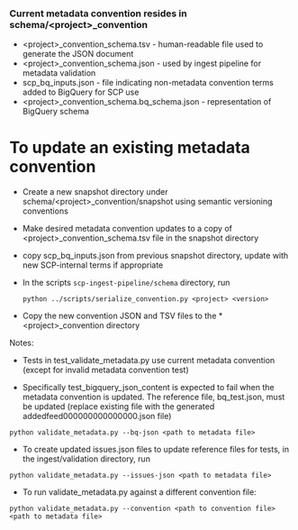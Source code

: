 ### Current metadata convention resides in schema/&lt;project&gt;_convention

* &lt;project&gt;_convention_schema.tsv - human-readable file used to generate the JSON document
* &lt;project&gt;_convention_schema.json - used by ingest pipeline for metadata validation
* scp_bq_inputs.json - file indicating non-metadata convention terms added to BigQuery for SCP use
* &lt;project&gt;_convention_schema.bq_schema.json - representation of BigQuery schema

# To update an existing metadata convention

* Create a new snapshot directory under schema/&lt;project&gt;_convention/snapshot using semantic versioning conventions  

* Make desired metadata convention updates to a copy of &lt;project&gt;_convention_schema.tsv file in the snapshot directory  

* copy scp_bq_inputs.json from previous snapshot directory, update with new SCP-internal terms if appropriate

* In the scripts `scp-ingest-pipeline/schema` directory, run

  ```
  python ../scripts/serialize_convention.py <project> <version>
  ```
  
* Copy the new convention JSON and TSV files to the * &lt;project&gt;_convention directory  
  
Notes:

* Tests in test_validate_metadata.py use current metadata convention (except for invalid metadata convention test)

* Specifically test_bigquery_json_content is expected to fail when the metadata convention is updated. The reference file, bq_test.json, must be updated (replace existing file with the generated addedfeed000000000000000.json file)

```
python validate_metadata.py --bq-json <path to metadata file>
```

* To create updated issues.json files to update reference files for tests, in the ingest/validation directory, run

```
python validate_metadata.py --issues-json <path to metadata file>
```

* To run validate_metadata.py against a different convention file:

```
python validate_metadata.py --convention <path to convention file> <path to metadata file>
```
